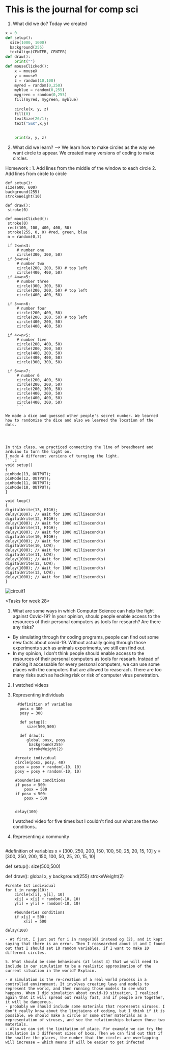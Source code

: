 # This is the journal for comp sci

1. What did we do? 
Today we created
```.py 
x = 0 
def setup():
  size(1000, 1000)
  background(255)
  textAlign(CENTER, CENTER)
def draw():
    print("")
def mouseClicked(): 
    x = mouseX
    y = mouseY
    z = random(10,100)
    myred = random(0,250)
    myblue = random(0,255)
    mygreen = random(0,255)
    fill(myred, mygreen, myblue)
    
    circle(x, y, z)
    fill(0)
    textSize(26/1); 
    text("S&K",x,y)
    
    
    print(x, y, z)
 ```
    
    
  2. What did we learn? 
    --> We learn how to make circles as the way we want circle to appear. We created many versions of coding to make circles. 
    
    
  Homework : 1. Add lines from the middle of the window to each circle 
              2. Add lines from circle to circle
               
               
   ```            
 def setup():
  size(600, 600)
  background(255)
  strokeWeight(10)
  
def draw():
    stroke(0)
    
def mouseClicked():
    stroke(0)
    rect(100, 100, 400, 400, 50)
    stroke(255, 0, 0) #red, green, blue
    n = random(0,7)
    
    if 2<=n<3: 
        # number one
        circle(300, 300, 50)
    if 3<=n<4: 
        # number two
        circle(200, 200, 50) # top left
        circle(400, 400, 50)
    if 4<=n<5:
        # number three
        circle(300, 300, 50)
        circle(200, 200, 50) # top left
        circle(400, 400, 50)
        
    if 5<=n<6:
        # number four
        circle(200, 400, 50)
        circle(200, 200, 50) # top left
        circle(400, 200, 50)
        circle(400, 400, 50)
    
    if 4<=n<5:
        # number five
        circle(200, 400, 50)
        circle(200, 200, 50)
        circle(400, 200, 50)
        circle(400, 400, 50)
        circle(300, 300, 50)
    
    if 6<=n<7:
        # number 6
        circle(200, 400, 50)
        circle(200, 200, 50)
        circle(200, 300, 50)
        circle(400, 200, 50)
        circle(400, 400, 50)
        circle(400, 300, 50)
        ```
        
We made a dice and guessed other people's secret number. We learned how to randomize the dice and also we learned the location of the dots. 
  
  
  
  
  In this class, we practiced connecting the line of breadboard and arduino to turn the light on. 
  I made 4 different versions of turnging the light. 
 ```.c
  void setup()
{
  pinMode(13, OUTPUT);
  pinMode(12, OUTPUT);
  pinMode(11, OUTPUT);
  pinMode(10, OUTPUT);
}

void loop()
{
  digitalWrite(13, HIGH);
  delay(1000); // Wait for 1000 millisecond(s)
  digitalWrite(12, HIGH);
  delay(1000); // Wait for 1000 millisecond(s)
  digitalWrite(11, HIGH);
  delay(1000); // Wait for 1000 millisecond(s)
  digitalWrite(10, HIGH);
  delay(1000); // Wait for 1000 millisecond(s)
  digitalWrite(10, LOW);
  delay(1000); // Wait for 1000 millisecond(s)
  digitalWrite(11, LOW);
  delay(1000); // Wait for 1000 millisecond(s)
  digitalWrite(12, LOW);
  delay(1000); // Wait for 1000 millisecond(s)
  digitalWrite(13, LOW);
  delay(1000); // Wait for 1000 millisecond(s)
}
 ```
 ![circuit1](circuit1.png)

<Tasks for week 28>

1. What are some ways in which Computer Science can help the fight against Covid-19?
In your opinion, should people enable access to the resources of their personal computers as tools for research? Are there any risks?

- By simulating through thr coding programs, people can find out some new facts about covid-19. Without actually going through those experiments such as animals experiments, we still can find out. 
- In my opinion, I don't think people should enable access to the resources of their personal computers as tools for researh. Instead of making it accessable for every personal computers, we can use some places with the computers that are allowed to reaserach. There are too many risks such as hacking risk or risk of computer virus penetration. 

2. I watched videos 

3. Representing individuals
   ``` 
     #definition of variables
      posx = 300
      posy = 300

      def setup():
         size(500,500)
    
      def draw():
         global posx, posy
          background(255)
          strokeWeight(2)
    
    #create individual
    circle(posx, posy, 40)
    posx = posx + random(-10, 10)
    posy = posy + random(-10, 10) 
    
    #bounderies conditions
    if posx > 500:
        posx = 500
    if posx < 500:
        posx = 500
        
        
    delay(100)
    ``` 
   I watched video for five times but I couldn't find our what are the two conditions.. 
   
4. Representing a community
   ```
  #definition of variables
x = [300, 250, 200, 150, 100, 50, 25, 20, 15, 10]
y = [300, 250, 200, 150, 100, 50, 25, 20, 15, 10]


def setup():
    size(500,500)
    
def draw():
    global x, y
    background(255)
    strokeWeight(2)
    
    #create 1st individual
    for i in range(10): 
        circle(x[i], y[i], 10)
        x[i] = x[i] + random(-10, 10)
        y[i] = y[i] + random(-10, 10) 

        #bounderies conditions
        if x[i] > 500:
            x[i] = 500
   
    delay(100)
```
- At first, I just put for i in range(10) instead og (2), and it kept saying that there is an error. Then I reasearched about it and I found out that I should set 10 random variables, if I want to make 10 different circles. 

5. What should be some behaviours (at least 3) that we will need to include in our simulation to be a realistic approximation of the current situation in the world? Explain.

- A simulation is the re-creation of a real world process in a controlled environment. It involves creating laws and models to represent the world, and then running those models to see what happens. When I did simulation about covid-19 situation, I realized again that it will spread out really fast, and if people are together, it will be dangerous. 
- probably we should include some materials that represents viruses. I don't really know about the limitaions of coding, but I think if it is possible, we should make a circle or some other materials as a representation of viruses, and see the relationships between those two materials. 
- Also we can set the limitation of place. For example we can try the simulation in 3 different sizes of boxs. Then we can find out that if the smaller the places, the number that the circles are overlapping will increase = which means if will be easier to get infected 
